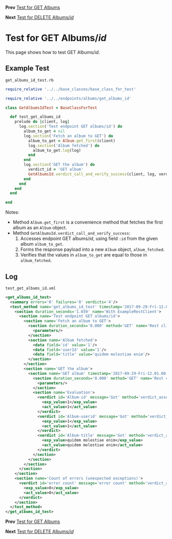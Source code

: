 <!--- GENERATED FILE, DO NOT EDIT --->
**Prev** [Test for GET Albums](./GetAlbums.md)

**Next** [Test for DELETE Albums/_id_](./DeleteAlbumsId.md)


# Test for GET Albums/_id_

This page shows how to test GET Albums/_id_.

## Example Test

<code>get_albums_id_test.rb</code>
```ruby
require_relative '../../base_classes/base_class_for_test'

require_relative '../../endpoints/albums/get_albums_id'

class GetAlbumsIdTest < BaseClassForTest

  def test_get_albums_id
    prelude do |client, log|
      log.section('Test endpoint GET albums/id') do
        album_to_get = nil
        log.section('Fetch an album to GET') do
          album_to_get = Album.get_first(client)
          log.section('Album fetched') do
            album_to_get.log(log)
          end
        end
        log.section('GET the album') do
          verdict_id = 'GET album'
          GetAlbumsId.verdict_call_and_verify_success(client, log, verdict_id, album_to_get)
        end
      end
    end
  end

end
```

Notes:

- Method <code>Album.get_first</code> is a convenience method that fetches the first album as an <code>Album</code> object.
- Method <code>GetAlbumsId.verdict_call_and_verify_success</code>:
  1.  Accesses endpoint GET albums/_id_, using field <code>:id</code> from the given album <code>album_to_get</code>.
  2.  Forms the response payload into a new <code>Album</code> object, <code>album_fetched</code>.
  3.  Verifies that the values in <code>album_to_get</code> are equal to those in <code>album_fetched</code>.

## Log

<code>test_get_albums_id.xml</code>
```xml
<get_albums_id_test>
  <summary errors='0' failures='0' verdicts='4'/>
  <test_method name='get_albums_id_test' timestamp='2017-09-29-Fri-12.00.58.698'>
    <section duration_seconds='1.659' name='With ExampleRestClient'>
      <section name='Test endpoint GET albums/id'>
        <section name='Fetch an album to GET'>
          <section duration_seconds='0.000' method='GET' name='Rest client' timestamp='2017-09-29-Fri-12.00.58.702' url='https://jsonplaceholder.typicode.com/albums'>
            <parameters/>
          </section>
          <section name='Album fetched'>
            <data field='id' value='1'/>
            <data field='userId' value='1'/>
            <data field='title' value='quidem molestiae enim'/>
          </section>
        </section>
        <section name='GET the album'>
          <section name='GET album' timestamp='2017-09-29-Fri-12.01.00.270'>
            <section duration_seconds='0.000' method='GET' name='Rest client' timestamp='2017-09-29-Fri-12.01.00.271' url='https://jsonplaceholder.typicode.com/albums/1'>
              <parameters/>
            </section>
            <section name='Evaluation'>
              <verdict id='Album-id' message='Got' method='verdict_assert_equal?' outcome='passed' volatile='false'>
                <exp_value>1</exp_value>
                <act_value>1</act_value>
              </verdict>
              <verdict id='Album-userid' message='Got' method='verdict_assert_equal?' outcome='passed' volatile='false'>
                <exp_value>1</exp_value>
                <act_value>1</act_value>
              </verdict>
              <verdict id='Album-title' message='Got' method='verdict_assert_equal?' outcome='passed' volatile='false'>
                <exp_value>quidem molestiae enim</exp_value>
                <act_value>quidem molestiae enim</act_value>
              </verdict>
            </section>
          </section>
        </section>
      </section>
    </section>
    <section name='Count of errors (unexpected exceptions)'>
      <verdict id='error count' message='error count' method='verdict_assert_equal?' outcome='passed' volatile='true'>
        <exp_value>0</exp_value>
        <act_value>0</act_value>
      </verdict>
    </section>
  </test_method>
</get_albums_id_test>
```

**Prev** [Test for GET Albums](./GetAlbums.md)

**Next** [Test for DELETE Albums/_id_](./DeleteAlbumsId.md)

